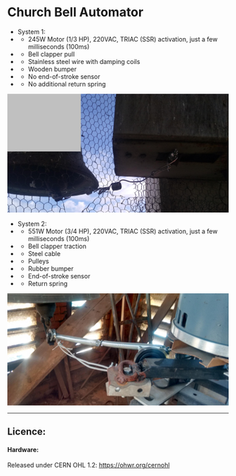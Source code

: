 # Church Bell Automator

- System 1:
- - 245W Motor (1/3 HP), 220VAC, TRIAC (SSR) activation, just a few milliseconds (100ms)
- - Bell clapper pull
- - Stainless steel wire with damping coils
- - Wooden bumper
- - No end-of-stroke sensor
- - No additional return spring

![img](https://raw.githubusercontent.com/rtek1000/Church-Bell-Automator/refs/heads/main/System1/Img/IMG_20241220_4.jpg)

- System 2:
- - 551W Motor (3/4 HP), 220VAC, TRIAC (SSR) activation, just a few milliseconds (100ms)
- - Bell clapper traction
- - Steel cable
- - Pulleys
- - Rubber bumper
- - End-of-stroke sensor
- - Return spring
  
![img](https://raw.githubusercontent.com/rtek1000/Church-Bell-Automator/refs/heads/main/System2/Img/IMG_20170921_5.jpg)

--------

## Licence:

#### Hardware:
Released under CERN OHL 1.2: https://ohwr.org/cernohl
